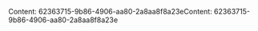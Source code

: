 <span data-ttu-id="0dc2b-101">Content: 62363715-9b86-4906-aa80-2a8aa8f8a23e</span><span class="sxs-lookup"><span data-stu-id="0dc2b-101">Content: 62363715-9b86-4906-aa80-2a8aa8f8a23e</span></span>